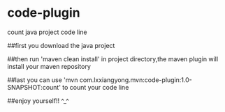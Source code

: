 # code-plugin
count java project code line

##first you download the java project 

##then run 'maven clean install' in project directory,the maven plugin will install your maven repository

##last you can use 'mvn com.lxxiangyong.mvn:code-plugin:1.0-SNAPSHOT:count' to count your code line

##enjoy yourself!! ^_^
